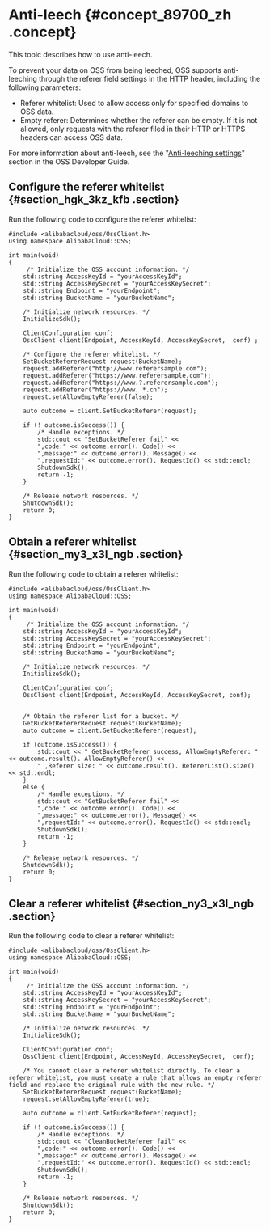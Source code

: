 # Anti-leech {#concept_89700_zh .concept}

This topic describes how to use anti-leech.

To prevent your data on OSS from being leeched, OSS supports anti-leeching through the referer field settings in the HTTP header, including the following parameters:

-   Referer whitelist: Used to allow access only for specified domains to OSS data.
-   Empty referer: Determines whether the referer can be empty. If it is not allowed, only requests with the referer filed in their HTTP or HTTPS headers can access OSS data.

For more information about anti-leech, see the "[Anti-leeching settings](#)" section in the OSS Developer Guide.

## Configure the referer whitelist {#section_hgk_3kz_kfb .section}

Run the following code to configure the referer whitelist:

```
#include <alibabacloud/oss/OssClient.h>
using namespace AlibabaCloud::OSS;

int main(void)
{
     /* Initialize the OSS account information. */
    std::string AccessKeyId = "yourAccessKeyId";
    std::string AccessKeySecret = "yourAccessKeySecret";
    std::string Endpoint = "yourEndpoint";
    std::string BucketName = "yourBucketName";
 
    /* Initialize network resources. */
    InitializeSdk();

    ClientConfiguration conf;
    OssClient client(Endpoint, AccessKeyId, AccessKeySecret,  conf) ;
 
    /* Configure the referer whitelist. */
    SetBucketRefererRequest request(BucketName);
    request.addReferer("http://www.referersample.com");
    request.addReferer("https://www.referersample.com");
    request.addReferer("https://www.?.referersample.com");
    request.addReferer("https://www. *.cn");
    request.setAllowEmptyReferer(false);

    auto outcome = client.SetBucketReferer(request);
  
    if (! outcome.isSuccess()) {
        /* Handle exceptions. */
        std::cout << "SetBucketReferer fail" <<
        ",code:" << outcome.error(). Code() <<
        ",message:" << outcome.error(). Message() <<
        ",requestId:" << outcome.error(). RequestId() << std::endl;
        ShutdownSdk();
        return -1;
    }

    /* Release network resources. */
    ShutdownSdk();
    return 0;
}
```

## Obtain a referer whitelist {#section_my3_x3l_ngb .section}

Run the following code to obtain a referer whitelist:

```
#include <alibabacloud/oss/OssClient.h>
using namespace AlibabaCloud::OSS;

int main(void)
{
     /* Initialize the OSS account information. */
    std::string AccessKeyId = "yourAccessKeyId";
    std::string AccessKeySecret = "yourAccessKeySecret";
    std::string Endpoint = "yourEndpoint";
    std::string BucketName = "yourBucketName";

    /* Initialize network resources. */
    InitializeSdk();

    ClientConfiguration conf;
    OssClient client(Endpoint, AccessKeyId, AccessKeySecret, conf);
 

    /* Obtain the referer list for a bucket. */
    GetBucketRefererRequest request(BucketName);
    auto outcome = client.GetBucketReferer(request);

    if (outcome.isSuccess()) {
        std::cout << " GetBucketReferer success, AllowEmptyReferer: " << outcome.result(). AllowEmptyReferer() <<
        " ,Referer size: " << outcome.result(). RefererList().size() << std::endl;
    }
    else { 
        /* Handle exceptions. */
        std::cout << "GetBucketReferer fail" <<
        ",code:" << outcome.error(). Code() <<
        ",message:" << outcome.error(). Message() <<
        ",requestId:" << outcome.error(). RequestId() << std::endl;
        ShutdownSdk();
        return -1;
    }

    /* Release network resources. */
    ShutdownSdk();
    return 0;
}
```

## Clear a referer whitelist {#section_ny3_x3l_ngb .section}

Run the following code to clear a referer whitelist:

```
#include <alibabacloud/oss/OssClient.h>
using namespace AlibabaCloud::OSS;

int main(void)
{
     /* Initialize the OSS account information. */
    std::string AccessKeyId = "yourAccessKeyId";
    std::string AccessKeySecret = "yourAccessKeySecret";
    std::string Endpoint = "yourEndpoint";
    std::string BucketName = "yourBucketName";
 
    /* Initialize network resources. */
    InitializeSdk();

    ClientConfiguration conf;
    OssClient client(Endpoint, AccessKeyId, AccessKeySecret,  conf);
 
    /* You cannot clear a referer whitelist directly. To clear a referer whitelist, you must create a rule that allows an empty referer field and replace the original rule with the new rule. */
    SetBucketRefererRequest request(BucketName);
    request.setAllowEmptyReferer(true);

    auto outcome = client.SetBucketReferer(request);
  
    if (! outcome.isSuccess()) {
        /* Handle exceptions. */
        std::cout << "CleanBucketReferer fail" <<
        ",code:" << outcome.error(). Code() <<
        ",message:" << outcome.error(). Message() <<
        ",requestId:" << outcome.error(). RequestId() << std::endl;
        ShutdownSdk();
        return -1;
    }

    /* Release network resources. */
    ShutdownSdk();
    return 0;
}
```

